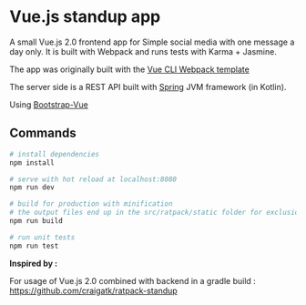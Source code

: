 # Vue.js standup app

A small Vue.js 2.0 frontend app for Simple social media with one message a day only. It is built with Webpack and runs tests with Karma + Jasmine.

The app was originally built with the [Vue CLI Webpack template](https://github.com/vuejs-templates/webpack)

The server side is a REST API built with [Spring](https://spring.io/) JVM framework (in Kotlin).

Using [Bootstrap-Vue](https://bootstrap-vue.github.io/docs/components/)

## Commands

``` bash
# install dependencies
npm install

# serve with hot reload at localhost:8080
npm run dev

# build for production with minification
# the output files end up in the src/ratpack/static folder for exclusion in the Ratpack executable JAR file.
npm run build

# run unit tests
npm run test
```

**Inspired by :**

For usage of Vue.js 2.0 combined with backend in a gradle build :
https://github.com/craigatk/ratpack-standup

